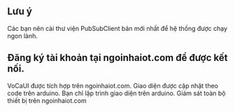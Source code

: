 ## Lưu ý
Các bạn nên cài thư viện PubSubClient bản mới nhất để hệ thống được chạy ngon lành.
## Đăng ký tài khoản tại ngoinhaiot.com để được kết nối.
VoCaUI được tích hợp trên ngoinhaiot.com.
Giao diện được cập nhật theo code trên arduino.
Bạn chỉ lập trình giao diện trên arduino.
Giám sát toàn bộ thiết bị trên ngoinhaiot.com
